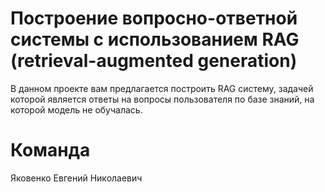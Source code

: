 # Построение вопросно-ответной системы с использованием RAG (retrieval-augmented generation)
В данном проекте вам предлагается построить RAG систему, задачей которой является ответы на вопросы пользователя по базе знаний, на которой модель не обучалась.
# Команда
Яковенко Евгений Николаевич
